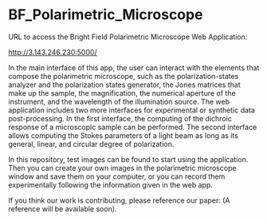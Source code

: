 # BF_Polarimetric_Microscope

URL to access the Bright Field Polarimetric Microscope Web Application:

http://3.143.246.230:5000/

In the main interface of this app, the user can interact with the elements that compose the polarimetric microscope, such as the polarization-states analyzer and the polarization states generator, the Jones matrices that make up the sample, the magnification, the numerical aperture of the instrument, and the wavelength of the illumination source. The web application includes two more interfaces for experimental or synthetic data post-processing. In the first interface, the computing of the dichroic response of a microscopic sample can be performed. The second interface allows computing the Stokes parameters of a light beam as long as its general, linear, and circular degree of polarization.

In this repository, test images can be found to start using the application. Then you can create your own images in the polarimetric microscope window and save them on your computer, or you can record them experimentally following the information given in the web app. 

If you think our work is contributing, please reference our paper:
(A reference will be available soon).
